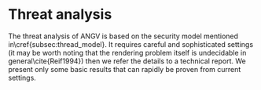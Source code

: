 # Threat analysis

The threat analysis of ANGV is based on the security model mentioned in\cref{subsec:thread\_model}. It requires careful and sophisticated settings (it may be worth noting that the rendering problem itself is undecidable in general\cite{Reif1994}) then we refer the details to a technical report. We present only some basic results that can rapidly be proven from current settings.
